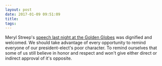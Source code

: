 ```yaml
---
layout: post
date: 2017-01-09 09:51:09
title: 
tags:
---
```


Meryl Streep's [speech last night at the Golden Globes](http://www.nytimes.com/2017/01/08/arts/television/meryl-streep-golden-globes-speech.html) was dignified and welcomed. We should take advantage of every opportunity to remind everyone of our president-elect's poor character. To remind ourselves that some of us still believe in honor and respect and won't give either direct or indirect approval of it's opposite.